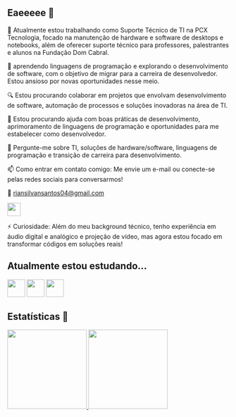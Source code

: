 ## Eaeeeee 👋

🔭 Atualmente estou trabalhando como Suporte Técnico de TI na PCX Tecnologia, focado na manutenção de hardware e software de desktops e notebooks, além de oferecer suporte técnico para professores, palestrantes e alunos na Fundação Dom Cabral.

🌱 aprendendo linguagens de programação e explorando o desenvolvimento de software, com o objetivo de migrar para a carreira de desenvolvedor. Estou ansioso por novas oportunidades nesse meio.

🔍 Estou procurando colaborar em projetos que envolvam desenvolvimento de software, automação de processos e soluções inovadoras na área de TI.

🤔 Estou procurando ajuda com boas práticas de desenvolvimento, aprimoramento de linguagens de programação e oportunidades para me estabelecer como desenvolvedor.

💬 Pergunte-me sobre TI, soluções de hardware/software, linguagens de programação e transição de carreira para desenvolvimento.

📫 Como entrar em contato comigo: Me envie um e-mail ou conecte-se pelas redes sociais para conversarmos!

  📨 riansilvansantos04@gmail.com
       
  <a href=https://www.linkedin.com/in/rian-silva-a37153198/>
    
  <img src="https://cdn.jsdelivr.net/gh/devicons/devicon@latest/icons/linkedin/linkedin-original.svg" width="30" height="30"/>
  </a>


  
⚡ Curiosidade: Além do meu background técnico, tenho experiência em áudio digital e analógico e projeção de vídeo, mas agora estou focado em transformar códigos em soluções reais!


## Atualmente estou estudando...

  <img loading="lazy"  src="https://cdn.jsdelivr.net/gh/devicons/devicon@latest/icons/javascript/javascript-original.svg" width="40" height="40" /> <img loading="lazy"  src="https://cdn.jsdelivr.net/gh/devicons/devicon@latest/icons/html5/html5-original-wordmark.svg" width="40" height="40" />  <img loading="lazy"  src="https://cdn.jsdelivr.net/gh/devicons/devicon@latest/icons/css3/css3-original-wordmark.svg" width="40" height="40" />


## 	Estatísticas	💪

<div>
<a href="https://github.com/seu-usuário-aqui">
<img loading="lazy" height="180em" src="https://github-readme-stats.vercel.app/api/top-langs/?username=xxRianxx&layout=compact&langs_count=7&theme=dracula"/>
<img loading="lazy" height="180em" src="https://github-readme-stats.vercel.app/api?username=xxRianxx&show_icons=true&theme=dracula&include_all_commits=true&count_private=true"/>

</div>


          
